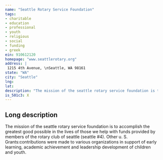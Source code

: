 ```yaml
---
name: "Seattle Rotary Service Foundation"
tags:
- charitable
- education
- professional
- youth
- religious
- social
- funding
- greek
ein: 910612120
homepage: "www.seattlerotary.org"
address: |
 1215 4th Avenue, \nSeattle, WA 98161
state: "WA"
city: "Seattle"
lng: 
lat: 
description: "The mission of the seattle rotary service foundation is to accomplish the greatest good possible in the lives of those we help with funds provided by members of the rotary club of seattle (seattle #4). "
is_501c3: X
---
```


## Long description

The mission of the seattle rotary service foundation is to accomplish the greatest good possible in the lives of those we help with funds provided by members of the rotary club of seattle (seattle #4). Other u. S. Grants:contributions were made to various organizations in support of early learning, academic achievement and leadership development of children and youth. 
